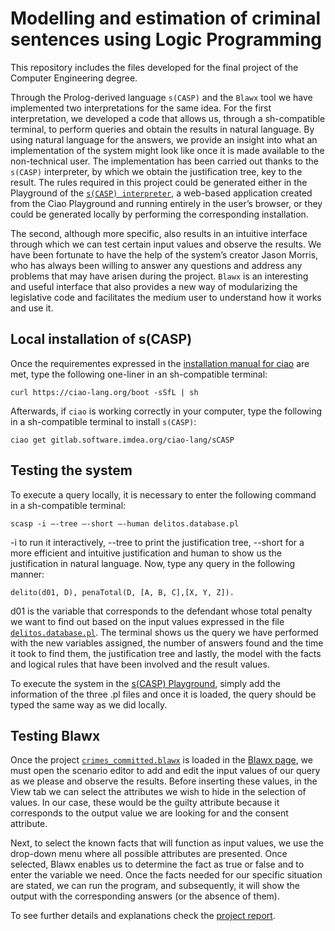 # Modelling and estimation of criminal sentences using Logic Programming

This repository includes the files developed for the final project of the Computer Engineering degree. 

Through the Prolog-derived language `s(CASP)` and the `Blawx` tool we have implemented two interpretations for the same idea. For the first interpretation, we developed a code that allows us, through a sh-compatible terminal, to perform queries and obtain the results in natural language. By using natural language for the answers, we provide an insight into what an implementation of the system might look like once it is made available to the non-technical user. The implementation has been carried out thanks to the `s(CASP)` interpreter, by which we obtain the justification tree, key to the result. The rules required in this project could be generated either in the Playground of the [`s(CASP) interpreter`](https://ciao-lang.org/Playground/scasp.html), a web-based application created from the Ciao Playground and running entirely in the user’s browser, or they could be generated locally by performing the corresponding installation. 

The second, although more specific, also results in an intuitive interface through which we can test certain input values and observe the results. We have been fortunate to have the help of the system’s creator Jason Morris, who has always been willing to answer any questions and address any problems that may have arisen during the project. `Blawx` is an interesting and useful interface that also provides a new way of modularizing the legislative code and facilitates the medium user to understand how it works and use it.

## Local installation of s(CASP)

Once the requirementes expressed in the [installation manual for ciao](https://ciao-lang.org/install.html) are met, type the following one-liner in an sh-compatible terminal:
```
curl https://ciao-lang.org/boot -sSfL | sh
```
Afterwards, if `ciao` is working correctly in your computer, type the following in a sh-compatible terminal to install `s(CASP)`:

```
ciao get gitlab.software.imdea.org/ciao-lang/sCASP
```

## Testing the system

To execute a query locally, it is necessary to enter the following command in a sh-compatible terminal:
```
scasp -i –-tree –-short –-human delitos.database.pl
```
-i to run it interactively, --tree to print the justification tree, --short for a more efficient and intuitive justification and human to show us the justification in natural language. Now, type any query in the following manner:  
```
delito(d01, D), penaTotal(D, [A, B, C],[X, Y, Z]).
```
d01 is the variable that corresponds to the defendant whose total penalty we want to find out based on the input values expressed in the file [`delitos.database.pl`](main/delitos.database.pl). The terminal shows us the query we have performed with the new variables assigned, the number of answers found and the time it took to find them, the justification tree and lastly, the model with the facts and logical rules that have been involved and the result values.

To execute the system in the [s(CASP) Playground](https://ciao-lang.org/Playground/scasp.html), simply add the information of the three .pl files and once it is loaded,
the query should be typed the same way as we did locally.

## Testing Blawx

Once the project [`crimes_committed.blawx`](crimes_committed.blawx) is loaded in the [Blawx page](https://dev.blawx.com/), we must open the scenario editor to add and edit the input values of our query as we please and observe the results. Before inserting these values, in the View tab we can select the attributes we wish to hide in the selection of values. In our case, these would be the guilty attribute because it corresponds to the output value we are looking for and the consent attribute.

Next, to select the known facts that will function as input values, we use the drop-down menu where all possible attributes are presented. Once selected, Blawx enables us to determine the fact as true or false and to enter the variable we need. Once the facts needed for our specific situation are stated, we can run the program, and subsequently, it will show the output with the corresponding answers (or the absence of them).

To see further details and explanations check the [project report](https://github.com/elenais7/TFG-Elena-Martinez/blob/b3542d7c385b7ee93e56e9a220fbe0d383377fda/TFG%20Elena%20Mart%C3%ADnez.pdf).



